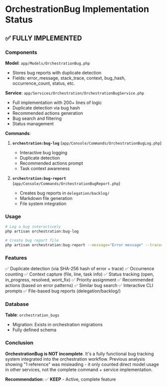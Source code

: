 # OrchestrationBug Implementation Status

## ✅ FULLY IMPLEMENTED

### Components

**Model**: `app/Models/OrchestrationBug.php`
- Stores bug reports with duplicate detection
- Fields: error_message, stack_trace, context, bug_hash, occurrence_count, status, etc.

**Service**: `app/Services/Orchestration/OrchestrationBugService.php`
- Full implementation with 200+ lines of logic
- Duplicate detection via bug hash
- Recommended actions generation
- Bug search and filtering
- Status management

**Commands**:
1. **`orchestration:bug-log`** (`app/Console/Commands/OrchestrationBugLog.php`)
   - Interactive bug logging
   - Duplicate detection
   - Recommended actions prompt
   - Task context awareness

2. **`orchestration:bug-report`** (`app/Console/Commands/OrchestrationBugReport.php`)
   - Creates bug reports in `delegation/backlog/`
   - Markdown file generation
   - File system integration

### Usage

```bash
# Log a bug interactively
php artisan orchestration:bug-log

# Create bug report file
php artisan orchestration:bug-report --message="Error message" --trace="Stack trace"
```

### Features

✅ Duplicate detection (via SHA-256 hash of error + trace)
✅ Occurrence counting
✅ Context capture (file, line, task info)
✅ Status tracking (open, in_progress, resolved, wont_fix)
✅ Priority assignment
✅ Recommended actions (based on error patterns)
✅ Similar bug search
✅ Interactive CLI prompts
✅ File-based bug reports (delegation/backlog/)

### Database

**Table**: `orchestration_bugs`
- Migration: Exists in orchestration migrations
- Fully defined schema

### Conclusion

**OrchestrationBug is NOT incomplete**. It's a fully functional bug tracking system integrated into the orchestration workflow. Previous analysis showing "1 reference" was misleading - it only counted direct model usage in other services, not the complete command + service implementation.

**Recommendation**: ✅ **KEEP** - Active, complete feature
